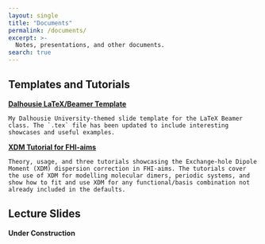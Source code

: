 ```yaml
---
layout: single
title: "Documents"
permalink: /documents/
excerpt: >-
  Notes, presentations, and other documents.
search: true
---
```


## Templates and Tutorials

**[Dalhousie LaTeX/Beamer Template](https://github.com/KyleBryenton/Dalhousie-Beamer-Theme)**

    My Dalhousie University-themed slide template for the LaTeX Beamer class. The `.tex` file has been updated to include interesting showcases and useful examples.

**[XDM Tutorial for FHI-aims](https://fhi-aims-club.gitlab.io/tutorials/xdm-tutorial)**

    Theory, usage, and three tutorials showcasing the Exchange-hole Dipole Moment (XDM) dispersion correction in FHI-aims. The tutorials cover the use of XDM for modelling molecular dimers, periodic systems, and show how to fit and use XDM for any functional/basis combination not already included in the defaults.

## Lecture Slides

**Under Construction**

